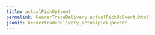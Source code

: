 ```yaml
---
title: actualPickUpEvent
permalink: HeaderTradeDelivery.actualPickUpEvent.html
jsonid: headertradedelivery_actualpickupevent
---
```

